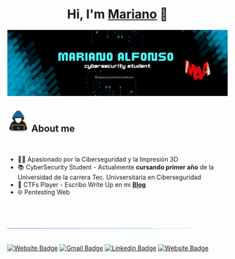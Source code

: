 <div align="center">
<h1 align="center">Hi, I'm <a href="https://beacons.ai/marianoalfonso">Mariano</a> 👋</h1>
</div>
<img src="images/Baner-maa.png"> 

<br>


## <picture><img src = "/images/about_me.gif" width = 50px></picture> **About me**



<br>

- 👨‍💻 Apasionado por la Ciberseguridad y la Impresión 3D
- 📚 CyberSecurity Student - Actualmente **cursando primer año** de la Universidad de la carrera Tec. Univsersitaria en Ciberseguridad 
- 🚩 CTFs Player - Escribo Write Up en mi <a href="https://0mariano.github.io">**Blog**</a>
- 🌐 Pentesting Web



<br><br>

<img src="images/linea.gif"><br><br>

[![Website Badge](https://img.shields.io/badge/-All%20my%20links-fa0400?style=flat&logo=Google-Chrome&logoColor=white&link=https://beacons.ai/marianoalfonso)](https://beacons.ai/marianoalfonso)
[![Gmail Badge](https://img.shields.io/badge/-Contact%20me%20through%20Email-fa5c00?style=flat&logo=Gmail&logoColor=white&link=mailto:marianoalfonso80@gmail.com)](mailto:marianoalfonso80@gmail.com)
[![Linkedin Badge](https://img.shields.io/badge/-Contact%20me%20through%20LinkedIn-blue?style=flat&logo=Linkedin&logoColor=white&link=https://www.linkedin.com/in/mariano-alfonso-667a6022/)](https://www.linkedin.com/in/mariano-alfonso-667a60226/)
[![Website Badge](https://img.shields.io/badge/-Visit%20my%20Blog-cc00ff?style=flat&logo=Google-Chrome&logoColor=white&link=https://0mariano.github.io)](https://0mariano.github.io)

